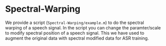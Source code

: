 # Spectral-Warping

We provide a script (`Spectral-Warping/example.m`) to do the spectral warping of a speech signal. In the script you can change the paramter/scale to modify spectral position of a speech signal. This we have used to augment the original data with spectral modified data for ASR training.


